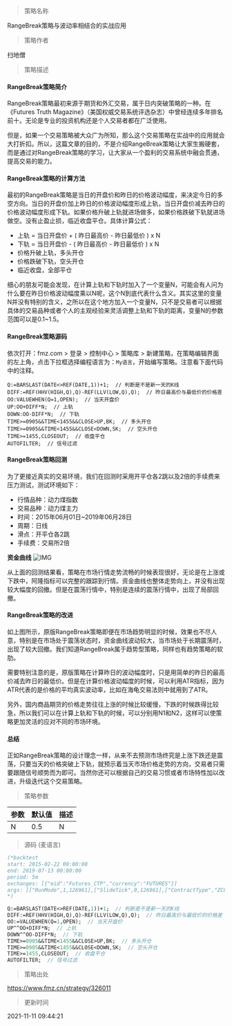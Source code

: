 
> 策略名称

RangeBreak策略与波动率相结合的实战应用

> 策略作者

扫地僧

> 策略描述

#### RangeBreak策略简介

RangeBreak策略最初来源于期货和外汇交易，属于日内突破策略的一种。在《Futures Truth Magazine》（美国权威交易系统评选杂志）中曾经连续多年排名前十。无论是专业的投资机构还是个人交易者都在广泛使用。

但是，如果一个交易策略被大众广为所知，那么这个交易策略在实战中的应用就会大打折扣。所以，这篇文章的目的，不是介绍RangeBreak策略让大家生搬硬套，而是通过对RangeBreak策略的学习，让大家从一个盈利的交易系统中融会贯通，提高交易的能力。

#### RangeBreak策略的计算方法

最初的RangeBreak策略是当日的开盘价和昨日的价格波动幅度，来决定今日的多空方向。当日的开盘价加上昨日的价格波动幅度形成上轨，当日开盘价减去昨日的价格波动幅度形成下轨。如果价格升破上轨就进场做多，如果价格跌破下轨就进场做空。没有止盈止损，临近收盘平仓。具体计算公式：

- 上轨 = 当日开盘价 + ( 昨日最高价 - 昨日最低价 ) x N
- 下轨 = 当日开盘价 - ( 昨日最高价 - 昨日最低价 ) x N
- 价格升破上轨，多头开仓
- 价格跌破下轨，空头开仓
- 临近收盘，全部平仓

细心的朋友可能会发现，在计算上轨和下轨时加入了一个变量N，可能会有人问为什么要在昨日价格波动幅度乘以N呢，这个N到底代表什么含义。其实这里的变量N并没有特别的含义，之所以在这个地方加入一个变量N，只不是交易者可以根据具体的交易品种或者个人的主观经验来灵活调整上轨和下轨的距离，变量N的参数范围可以是0.1~1.5。

#### RangeBreak策略源码
依次打开：fmz.com > 登录 > 控制中心 > 策略库 > 新建策略，在策略编辑界面的左上角，点击下拉框选择编程语言为：`My语言`，开始编写策略。注意看下面代码中的注释。
```
Q:=BARSLAST(DATE<>REF(DATE,1))+1;  // 判断是不是新一天的K线
DIFF:=REF(HHV(HIGH,Q),Q)-REF(LLV(LOW,Q),Q);  // 昨日最高价与最低价的价格差
OO:VALUEWHEN(Q=1,OPEN);  // 当天开盘价
UP:OO+DIFF*N;  // 上轨
DOWN:OO-DIFF*N;  // 下轨
TIME>=0905&&TIME<1455&&CLOSE>UP,BK;  // 多头开仓
TIME>=0905&&TIME<1455&&CLOSE<DOWN,SK;  // 空头开仓
TIME>=1455,CLOSEOUT;  // 收盘平仓
AUTOFILTER;  // 信号过滤
```

#### RangeBreak策略回测
为了更接近真实的交易环境，我们在回测时采用开平仓各2跳以及2倍的手续费来压力测试，测试环境如下：

- 行情品种：动力煤指数
- 交易品种：动力煤主力
- 时间：2015年06月01日~2019年06月28日
- 周期：日线
- 滑点：开平仓各2跳
- 手续费：交易所2倍

**资金曲线**
 ![IMG](https://www.fmz.cn/upload/asset/392766ae4c121bce3b13.png) 

从上面的回测结果看，策略在市场行情走势流畅的时候表现很好，无论是在上涨或下跌中，阿隆指标可以完整的跟踪到行情。资金曲线也整体走势向上，并没有出现较大幅度的回撤。但是在震荡行情中，特别是连续的震荡行情中，出现了局部回撤。

#### RangeBreak策略的改进

如上图所示，原版RangeBreak策略即便在市场趋势明显的时候，效果也不尽人意，特别是在市场处于震荡状态时，资金曲线波动较大，当市场处于长期震荡时，出现了较大回撤。我们知道RangeBreak属于趋势型策略，同样也有趋势策略的软肋。

需要特别注意的是，原版策略在计算昨日的波动幅度时，只是用简单的昨日的最高价减去昨日的最低价。但是在计算价格波动幅度的时候，可以利用ATR指标，因为ATR代表的是价格的平均真实波动率，比如在海龟交易法则中就用到了ATR。

另外，国内商品期货的价格走势往往上涨的时候比较缓慢，下跌的时候跌得比较急，所以我们可以在计算上轨和下轨的时候，可以分别用N1和N2，这样可以使策略更加灵活的应对不同的市场环境。

#### 总结
正如RangeBreak策略的设计理念一样，从来不去预测市场终究是上涨下跌还是震荡，只要当天的价格突破上下轨，就预示着当天市场价格走势的方向，交易者只需要跟随信号顺势而为即可。当然你还可以根据自己的交易习惯或者市场特性加以改进，升级迭代这个交易策略。


> 策略参数



|参数|默认值|描述|
|----|----|----|
|N|0.5|N|


> 源码 (麦语言)

``` pascal
(*backtest
start: 2015-02-22 00:00:00
end: 2019-07-13 00:00:00
period: 5m
exchanges: [{"eid":"Futures_CTP","currency":"FUTURES"}]
args: [["RunMode",1,126961],["SlideTick",0,126961],["ContractType","ZC888",126961]]
*)

Q:=BARSLAST(DATE<>REF(DATE,1))+1;  // 判断是不是新一天的K线
DIFF:=REF(HHV(HIGH,Q),Q)-REF(LLV(LOW,Q),Q);  // 昨日最高价与最低价的价格差
OO:=VALUEWHEN(Q=1,OPEN);  // 当天开盘价
UP^^OO+DIFF*N;  // 上轨
DOWN^^OO-DIFF*N;  // 下轨
TIME>=0905&&TIME<1455&&CLOSE>UP,BK;  // 多头开仓
TIME>=0905&&TIME<1455&&CLOSE<DOWN,SK;  // 空头开仓
TIME>=1455,CLOSEOUT;  // 收盘平仓
AUTOFILTER;  // 信号过滤
```

> 策略出处

https://www.fmz.cn/strategy/326011

> 更新时间

2021-11-11 09:44:21

